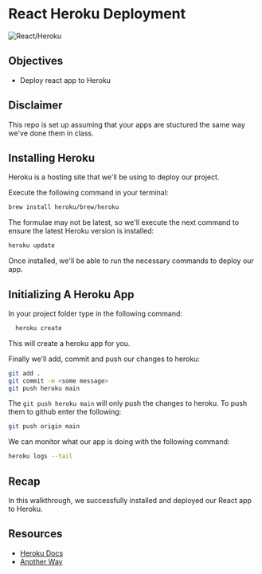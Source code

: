 # React Heroku Deployment

![React/Heroku](https://img.search.brave.com/IzAeh_TIlWTn4VKa0RMFXKX-hnstcRPdK4peRVjwj4s/rs:fit:1160:600:1/g:ce/aHR0cDovL2Jsb2cu/bG9naWN3aW5kLmNv/bS9jb250ZW50L2lt/YWdlcy8yMDIwLzEw/L2RlcGxveS1yZWFj/dC1hcHAtaGVyb2t1/LmpwZw)

## Objectives

- Deploy react app to Heroku

## Disclaimer

This repo is set up assuming that your apps are stuctured the same way we've done them in class.

## Installing Heroku

Heroku is a hosting site that we'll be using to deploy our project.

Execute the following command in your terminal:

```sh
brew install heroku/brew/heroku
```

The formulae may not be latest, so we'll execute the next command to ensure the latest Heroku version is installed:

```sh
heroku update
```

Once installed, we'll be able to run the necessary commands to deploy our app.

## Initializing A Heroku App

In your project folder type in the following command:

```sh
  heroku create
```

This will create a heroku app for you.

Finally we'll add, commit and push our changes to heroku:

```sh
git add .
git commit -m <some message>
git push heroku main
```

The `git push heroku main` will only push the changes to heroku. To push them to github enter the following:

```sh
git push origin main
```

We can monitor what our app is doing with the following command:

```sh
heroku logs --tail
```

## Recap

In this walkthrough, we successfully installed and deployed our React app to Heroku.

## Resources

- [Heroku Docs](https://devcenter.heroku.com/categories/heroku-architecture)
- [Another Way](https://blog.heroku.com/deploying-react-with-zero-configuration)
